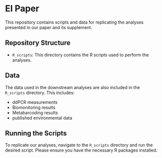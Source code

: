 # EI Paper

This repository contains scripts and data for replicating the analyses presented in our paper and its supplement.

## Repository Structure

- `R_scripts`: This directory contains the R scripts used to perform the analyses.

## Data

The data used in the downstream analyses are also included in the `R_scripts` directory. This includes:

- ddPCR measurements
- Biomonitoring results
- Metabarcoding results
- published environmental data

## Running the Scripts

To replicate our analyses, navigate to the `R_scripts` directory and run the desired script. Please ensure you have the necessary R packages installed.
